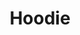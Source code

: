 ---
git: https://github.com/hoodiehq/hoodie
logohandle: hoodie
sort: hoodie
title: Hoodie
twitter: https://x.com/hoodiehq
website: http://hood.ie/
---